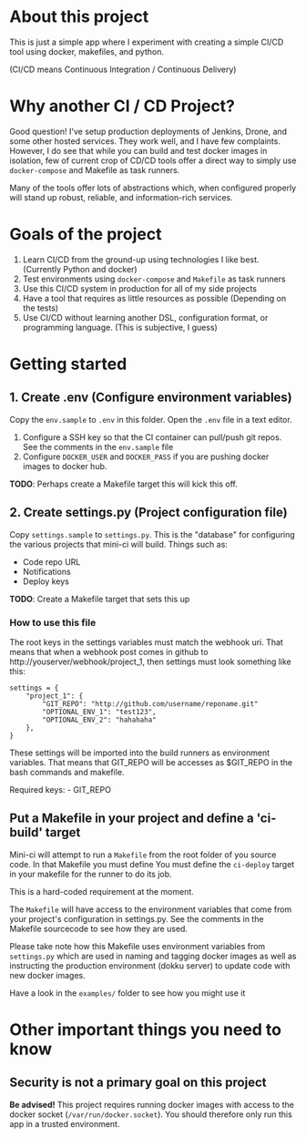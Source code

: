 # About this project

This is just a simple app where I experiment with creating a simple
CI/CD tool using docker, makefiles, and python.

(CI/CD means Continuous Integration / Continuous Delivery)

# Why another CI / CD Project?

Good question! I've setup production deployments of Jenkins, Drone, and some 
other hosted services. They work well, and I have few complaints. However, I 
do see that while you can build and test docker images in isolation, few of 
current crop of CD/CD tools offer a direct way to simply use `docker-compose`
and Makefile as task runners. 

Many of the tools offer lots of abstractions which, when configured properly
will stand up robust, reliable, and information-rich services. 

# Goals of the project

  1. Learn CI/CD from the ground-up using technologies I like best. (Currently Python and docker)
  2. Test environments using `docker-compose` and `Makefile` as task runners
  2. Use this CI/CD system in production for all of my side projects
  3. Have a tool that requires as little resources as possible (Depending on the tests)
  4. Use CI/CD without learning another DSL, configuration format, or programming language. (This is subjective, I guess)

# Getting started

## 1. Create .env (Configure environment variables)
Copy the `env.sample` to `.env` in this folder. Open the `.env` file in a 
text editor.

  1. Configure a SSH key so that the CI container can pull/push git repos.
See the comments in the `env.sample` file
  2. Configure `DOCKER_USER` and `DOCKER_PASS` if you are pushing docker images
  to docker hub.

**TODO**: Perhaps create a Makefile target this will kick this off.

## 2. Create settings.py (Project configuration file)
Copy `settings.sample` to `settings.py`. This is the "database" for configuring
the various projects that mini-ci will build. Things such as:

  - Code repo URL
  - Notifications
  - Deploy keys

**TODO**: Create a Makefile target that sets this up

### How to use this file

The root keys in the settings variables must match the webhook uri.
That means that when a webhook post comes in github to
http://youserver/webhook/project_1, then settings must look
something like this:

```
settings = {
    "project_1": {
        "GIT_REPO": "http://github.com/username/reponame.git"
        "OPTIONAL_ENV_1": "test123",
        "OPTIONAL_ENV_2": "hahahaha"
    },
}
```

These settings will be imported into the build runners as environment
variables. That means that GIT_REPO will be accesses as
$GIT_REPO in the bash commands and makefile.

Required keys:
    - GIT_REPO

## Put a Makefile in your project and define a 'ci-build' target

Mini-ci will attempt to run a `Makefile` from the root folder of you
source code. In that Makefile you must define You must define the 
`ci-deploy` target in your makefile for the runner to do its job. 

This is a hard-coded requirement at the moment.

The `Makefile` will have access to the environment variables that come
from your project's configuration in settings.py. See the comments in the
Makefile sourcecode to see how they are used.

Please take note how this Makefile uses environment variables from 
`settings.py` which are used in naming and tagging docker images as
well as instructing the production environment (dokku server) to update
code with new docker images.

Have a look in the `examples/` folder to see how you might use it


# Other important things you need to know

## Security is not a primary goal on this project

**Be advised!** This project requires running docker images with access
to the docker socket (`/var/run/docker.socket`). You should therefore
only run this app in a trusted environment.


